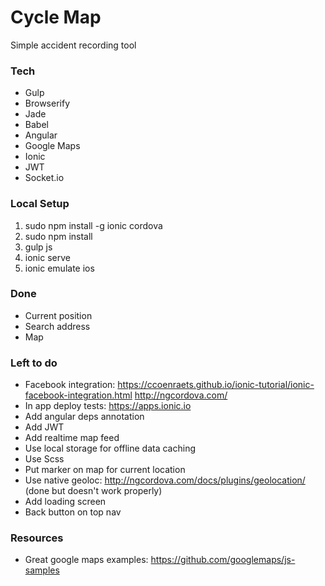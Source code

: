 # Cycle Map
Simple accident recording tool


### Tech
- Gulp
- Browserify
- Jade
- Babel
- Angular
- Google Maps
- Ionic
- JWT
- Socket.io


### Local Setup
1. sudo npm install -g ionic cordova
2. sudo npm install
3. gulp js
4. ionic serve
5. ionic emulate ios


### Done
- Current position
- Search address
- Map


### Left to do
- Facebook integration: https://ccoenraets.github.io/ionic-tutorial/ionic-facebook-integration.html http://ngcordova.com/
- In app deploy tests: https://apps.ionic.io
- Add angular deps annotation
- Add JWT
- Add realtime map feed
- Use local storage for offline data caching
- Use Scss
- Put marker on map for current location
- Use native geoloc: http://ngcordova.com/docs/plugins/geolocation/ (done but doesn't work properly)
- Add loading screen
- Back button on top nav

### Resources
- Great google maps examples: https://github.com/googlemaps/js-samples
